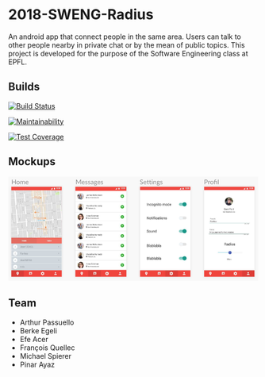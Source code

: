 # 2018-SWENG-Radius
An android app that connect people in the same area. Users can talk to other people nearby in private chat or by the mean of public topics. This project is developed for the purpose of the Software Engineering class at EPFL.
## Builds
[![Build Status](https://travis-ci.org/2018-SWENG/2018-SWENG-Radius.svg?branch=master)](https://travis-ci.org/2018-SWENG/2018-SWENG-Radius)

[![Maintainability](https://api.codeclimate.com/v1/badges/08110a926a7e10f33078/maintainability)](https://codeclimate.com/github/2018-SWENG/2018-SWENG-Radius/maintainability)

[![Test Coverage](https://api.codeclimate.com/v1/badges/08110a926a7e10f33078/test_coverage)](https://codeclimate.com/github/2018-SWENG/2018-SWENG-Radius/test_coverage)

## Mockups
![Alt text](docs/mockup.png?raw=true "")

## Team
- Arthur Passuello
- Berke Egeli
- Efe Acer
- François Quellec
- Michael Spierer
- Pinar Ayaz


